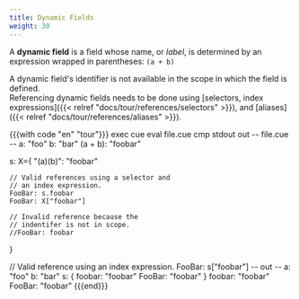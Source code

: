 ```yaml
---
title: Dynamic Fields
weight: 30
---
```


A **dynamic field** is a field whose name, or *label*,
is determined by an expression wrapped in parentheses: `(a + b)`

A dynamic field's identifier is not available in the scope in which the field is defined.\
Referencing dynamic fields needs to be done using
[selectors, index expressions]({{< relref "docs/tour/references/selectors" >}}),
and [aliases]({{< relref "docs/tour/references/aliases" >}}).

{{{with code "en" "tour"}}}
exec cue eval file.cue
cmp stdout out
-- file.cue --
a:       "foo"
b:       "bar"
(a + b): "foobar"

s: X={
	"\(a)\(b)": "foobar"

	// Valid references using a selector and
	// an index expression.
	FooBar: s.foobar
	FooBar: X["foobar"]

	// Invalid reference because the
	// indentifer is not in scope.
	//FooBar: foobar
}

// Valid reference using an index expression.
FooBar: s["foobar"]
-- out --
a: "foo"
b: "bar"
s: {
    foobar: "foobar"
    FooBar: "foobar"
}
foobar: "foobar"
FooBar: "foobar"
{{{end}}}

